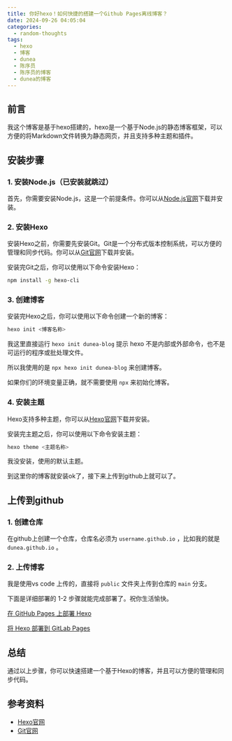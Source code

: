 ```yaml
---
title: 你好hexo！如何快捷的搭建一个Github Pages离线博客？
date: 2024-09-26 04:05:04
categories:
  - random-thoughts
tags:
  - hexo
  - 博客
  - dunea
  - 陈序员
  - 陈序员的博客
  - dunea的博客
---
```


## 前言

我这个博客是基于hexo搭建的，hexo是一个基于Node.js的静态博客框架，可以方便的将Markdown文件转换为静态网页，并且支持多种主题和插件。

## 安装步骤

### 1. 安装Node.js（已安装就跳过）

首先，你需要安装Node.js，这是一个前提条件。你可以从[Node.js官网](https://nodejs.org/)下载并安装。

### 2. 安装Hexo

安装Hexo之前，你需要先安装Git。Git是一个分布式版本控制系统，可以方便的管理和同步代码。你可以从[Git官网](https://git-scm.com/)下载并安装。

安装完Git之后，你可以使用以下命令安装Hexo：

```bash
npm install -g hexo-cli
```

### 3. 创建博客

安装完Hexo之后，你可以使用以下命令创建一个新的博客：

```bash
hexo init <博客名称>
```

我这里直接运行 `hexo init dunea-blog` 提示 hexo 不是内部或外部命令，也不是可运行的程序或批处理文件。

所以我使用的是 `npx hexo init dunea-blog` 来创建博客。

如果你们的环境变量正确，就不需要使用 `npx` 来初始化博客。

### 4. 安装主题

Hexo支持多种主题，你可以从[Hexo官网](https://hexo.io/themes/)下载并安装。

安装完主题之后，你可以使用以下命令安装主题：

```bash
hexo theme <主题名称>
```

我没安装，使用的默认主题。

到这里你的博客就安装ok了，接下来上传到github上就可以了。

## 上传到github

### 1. 创建仓库

在github上创建一个仓库，仓库名必须为 `username.github.io` ，比如我的就是 `dunea.github.io` 。

### 2. 上传博客

我是使用vs code 上传的，直接将 `public` 文件夹上传到仓库的 `main` 分支。

下面是详细部署的 1-2 步骤就能完成部署了。祝你生活愉快。

[在 GitHub Pages 上部署 Hexo](https://hexo.io/zh-cn/docs/github-pages)

[将 Hexo 部署到 GitLab Pages](https://hexo.io/zh-cn/docs/gitlab-pages)

## 总结

通过以上步骤，你可以快速搭建一个基于Hexo的博客，并且可以方便的管理和同步代码。

## 参考资料

- [Hexo官网](https://hexo.io/)
- [Git官网](https://git-scm.com/)
